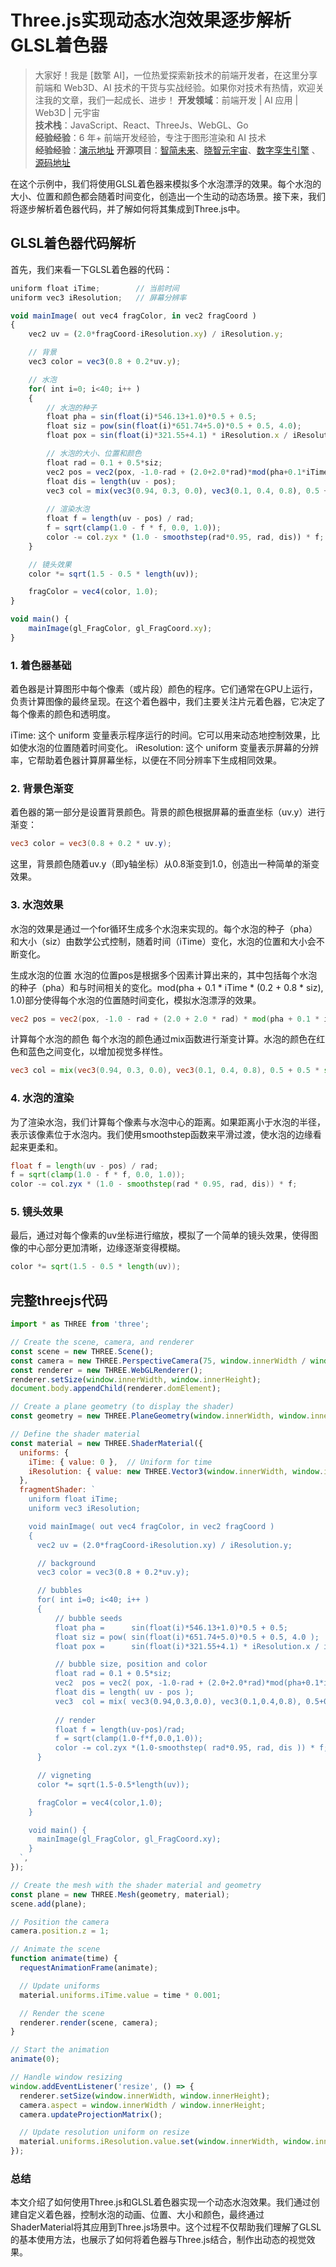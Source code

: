 # Three.js实现动态水泡效果逐步解析GLSL着色器


> 大家好！我是 [数擎 AI]，一位热爱探索新技术的前端开发者，在这里分享前端和 Web3D、AI 技术的干货与实战经验。如果你对技术有热情，欢迎关注我的文章，我们一起成长、进步！
> **开发领域**：前端开发 | AI 应用 | Web3D | 元宇宙  
> **技术栈**：JavaScript、React、ThreeJs、WebGL、Go  
> **经验经验**：6 年+ 前端开发经验，专注于图形渲染和 AI 技术  
> **经验经验**：[演示地址](https://shader.shuqin.cc/lscczl)
> **开源项目**：[智简未来](https://aint.top)、[晓智元宇宙](https://xiaozhi.shop/)、[数字孪生引擎](https://www.shuqin.cc/) 、[源码地址](https://github.com/dezhizhang/shadertoy)


在这个示例中，我们将使用GLSL着色器来模拟多个水泡漂浮的效果。每个水泡的大小、位置和颜色都会随着时间变化，创造出一个生动的动态场景。接下来，我们将逐步解析着色器代码，并了解如何将其集成到Three.js中。

## GLSL着色器代码解析

首先，我们来看一下GLSL着色器的代码：

```js
uniform float iTime;        // 当前时间
uniform vec3 iResolution;   // 屏幕分辨率

void mainImage( out vec4 fragColor, in vec2 fragCoord )
{
    vec2 uv = (2.0*fragCoord-iResolution.xy) / iResolution.y;

    // 背景     
    vec3 color = vec3(0.8 + 0.2*uv.y);

    // 水泡  
    for( int i=0; i<40; i++ )
    {
        // 水泡的种子
        float pha = sin(float(i)*546.13+1.0)*0.5 + 0.5;
        float siz = pow(sin(float(i)*651.74+5.0)*0.5 + 0.5, 4.0);
        float pox = sin(float(i)*321.55+4.1) * iResolution.x / iResolution.y;

        // 水泡的大小、位置和颜色
        float rad = 0.1 + 0.5*siz;
        vec2 pos = vec2(pox, -1.0-rad + (2.0+2.0*rad)*mod(pha+0.1*iTime*(0.2+0.8*siz),1.0));
        float dis = length(uv - pos);
        vec3 col = mix(vec3(0.94, 0.3, 0.0), vec3(0.1, 0.4, 0.8), 0.5 + 0.5*sin(float(i)*1.2+1.9));
        
        // 渲染水泡
        float f = length(uv - pos) / rad;
        f = sqrt(clamp(1.0 - f * f, 0.0, 1.0));
        color -= col.zyx * (1.0 - smoothstep(rad*0.95, rad, dis)) * f;
    }

    // 镜头效果  
    color *= sqrt(1.5 - 0.5 * length(uv));

    fragColor = vec4(color, 1.0);
}

void main() {
    mainImage(gl_FragColor, gl_FragCoord.xy);
}

```

### 1. 着色器基础
着色器是计算图形中每个像素（或片段）颜色的程序。它们通常在GPU上运行，负责计算图像的最终呈现。在这个着色器中，我们主要关注片元着色器，它决定了每个像素的颜色和透明度。

iTime: 这个 uniform 变量表示程序运行的时间。它可以用来动态地控制效果，比如使水泡的位置随着时间变化。
iResolution: 这个 uniform 变量表示屏幕的分辨率，它帮助着色器计算屏幕坐标，以便在不同分辨率下生成相同效果。

### 2. 背景色渐变
着色器的第一部分是设置背景颜色。背景的颜色根据屏幕的垂直坐标（uv.y）进行渐变：
```glsl
vec3 color = vec3(0.8 + 0.2 * uv.y);

```
这里，背景颜色随着uv.y（即y轴坐标）从0.8渐变到1.0，创造出一种简单的渐变效果。

### 3. 水泡效果
水泡的效果是通过一个for循环生成多个水泡来实现的。每个水泡的种子（pha）和大小（siz）由数学公式控制，随着时间（iTime）变化，水泡的位置和大小会不断变化。

生成水泡的位置
水泡的位置pos是根据多个因素计算出来的，其中包括每个水泡的种子（pha）和与时间相关的变化。mod(pha + 0.1 * iTime * (0.2 + 0.8 * siz), 1.0)部分使得每个水泡的位置随时间变化，模拟水泡漂浮的效果。
```glsl
vec2 pos = vec2(pox, -1.0 - rad + (2.0 + 2.0 * rad) * mod(pha + 0.1 * iTime * (0.2 + 0.8 * siz), 1.0));

```

计算每个水泡的颜色
每个水泡的颜色通过mix函数进行渐变计算。水泡的颜色在红色和蓝色之间变化，以增加视觉多样性。

```glsl
vec3 col = mix(vec3(0.94, 0.3, 0.0), vec3(0.1, 0.4, 0.8), 0.5 + 0.5 * sin(float(i) * 1.2 + 1.9));
```
### 4. 水泡的渲染
为了渲染水泡，我们计算每个像素与水泡中心的距离。如果距离小于水泡的半径，表示该像素位于水泡内。我们使用smoothstep函数来平滑过渡，使水泡的边缘看起来更柔和。

```glsl
float f = length(uv - pos) / rad;
f = sqrt(clamp(1.0 - f * f, 0.0, 1.0));
color -= col.zyx * (1.0 - smoothstep(rad * 0.95, rad, dis)) * f;
```
### 5. 镜头效果
最后，通过对每个像素的uv坐标进行缩放，模拟了一个简单的镜头效果，使得图像的中心部分更加清晰，边缘逐渐变得模糊。

```glsl
color *= sqrt(1.5 - 0.5 * length(uv));
```
## 完整threejs代码
```js
import * as THREE from 'three';

// Create the scene, camera, and renderer
const scene = new THREE.Scene();
const camera = new THREE.PerspectiveCamera(75, window.innerWidth / window.innerHeight, 0.1, 1000);
const renderer = new THREE.WebGLRenderer();
renderer.setSize(window.innerWidth, window.innerHeight);
document.body.appendChild(renderer.domElement);

// Create a plane geometry (to display the shader)
const geometry = new THREE.PlaneGeometry(window.innerWidth, window.innerHeight);

// Define the shader material
const material = new THREE.ShaderMaterial({
  uniforms: {
    iTime: { value: 0 },  // Uniform for time
    iResolution: { value: new THREE.Vector3(window.innerWidth, window.innerHeight, 1) } // Resolution
  },
  fragmentShader: `
    uniform float iTime;
    uniform vec3 iResolution;

    void mainImage( out vec4 fragColor, in vec2 fragCoord )
    {
      vec2 uv = (2.0*fragCoord-iResolution.xy) / iResolution.y;

      // background     
      vec3 color = vec3(0.8 + 0.2*uv.y);

      // bubbles  
      for( int i=0; i<40; i++ )
      {
          // bubble seeds
          float pha =      sin(float(i)*546.13+1.0)*0.5 + 0.5;
          float siz = pow( sin(float(i)*651.74+5.0)*0.5 + 0.5, 4.0 );
          float pox =      sin(float(i)*321.55+4.1) * iResolution.x / iResolution.y;

          // bubble size, position and color
          float rad = 0.1 + 0.5*siz;
          vec2  pos = vec2( pox, -1.0-rad + (2.0+2.0*rad)*mod(pha+0.1*iTime*(0.2+0.8*siz),1.0));
          float dis = length( uv - pos );
          vec3  col = mix( vec3(0.94,0.3,0.0), vec3(0.1,0.4,0.8), 0.5+0.5*sin(float(i)*1.2+1.9));
          
          // render
          float f = length(uv-pos)/rad;
          f = sqrt(clamp(1.0-f*f,0.0,1.0));
          color -= col.zyx *(1.0-smoothstep( rad*0.95, rad, dis )) * f;
      }

      // vigneting  
      color *= sqrt(1.5-0.5*length(uv));

      fragColor = vec4(color,1.0);
    }

    void main() {
      mainImage(gl_FragColor, gl_FragCoord.xy);
    }
  `,
});

// Create the mesh with the shader material and geometry
const plane = new THREE.Mesh(geometry, material);
scene.add(plane);

// Position the camera
camera.position.z = 1;

// Animate the scene
function animate(time) {
  requestAnimationFrame(animate);

  // Update uniforms
  material.uniforms.iTime.value = time * 0.001;

  // Render the scene
  renderer.render(scene, camera);
}

// Start the animation
animate(0);

// Handle window resizing
window.addEventListener('resize', () => {
  renderer.setSize(window.innerWidth, window.innerHeight);
  camera.aspect = window.innerWidth / window.innerHeight;
  camera.updateProjectionMatrix();

  // Update resolution uniform on resize
  material.uniforms.iResolution.value.set(window.innerWidth, window.innerHeight, 1);
});

```
### 总结
本文介绍了如何使用Three.js和GLSL着色器实现一个动态水泡效果。我们通过创建自定义着色器，控制水泡的动画、位置、大小和颜色，最终通过ShaderMaterial将其应用到Three.js场景中。这个过程不仅帮助我们理解了GLSL的基本使用方法，也展示了如何将着色器与Three.js结合，制作出动态的视觉效果。